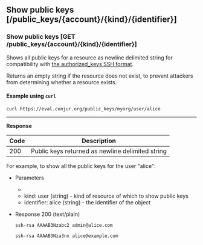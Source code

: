 ## Show public keys [/public_keys/{account}/{kind}/{identifier}]

### Show public keys  [GET /public_keys/{account}/{kind}/{identifier}]

Shows all public keys for a resource as newline delimited string for compatibility with [the authorized_keys SSH format](https://en.wikibooks.org/wiki/OpenSSH/Client_Configuration_Files#.7E.2F.ssh.2Fauthorized_keys).

Returns an empty string if the resource does not exist, to prevent attackers from determining whether a resource exists.

<!-- include(partials/resource_kinds.md) -->

<!-- include(partials/url_encoding.md) -->

#### Example using `curl`

```
curl https://eval.conjur.org/public_keys/myorg/user/alice
```

---

**Response**

| Code | Description                                         |
|------|-----------------------------------------------------|
|  200 | Public keys returned as newline delimited string            |

For example, to show all the public keys for the user "alice":

+ Parameters
  + <!-- include(partials/account_param.md) -->
  + kind: user (string) - kind of resource of which to show public keys
  + identifier: alice (string)  - the identifier of the object

+ Response 200 (text/plain)

    ```
    ssh-rsa AAAAB3Nzabc2 admin@alice.com
        
    ssh-rsa AAAAB3Nza3nx alice@example.com
    ```
